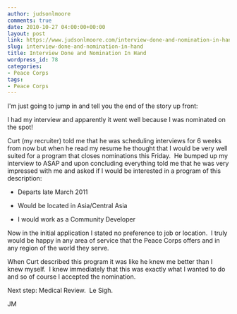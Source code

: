 ```yaml
---
author: judsonlmoore
comments: true
date: 2010-10-27 04:00:00+00:00
layout: post
link: https://www.judsonlmoore.com/interview-done-and-nomination-in-hand/
slug: interview-done-and-nomination-in-hand
title: Interview Done and Nomination In Hand
wordpress_id: 78
categories:
- Peace Corps
tags:
- Peace Corps
---
```


I'm just going to jump in and tell you the end of the story up front:




I had my interview and apparently it went well because I was nominated on the spot!




Curt (my recruiter) told me that he was scheduling interviews for 6 weeks from now but when he read my resume he thought that I would be very well suited for a program that closes nominations this Friday.  He bumped up my interview to ASAP and upon concluding everything told me that he was very impressed with me and asked if I would be interested in a program of this description:




  * Departs late March 2011


  * Would be located in Asia/Central Asia


  * I would work as a Community Developer



Now in the initial application I stated no preference to job or location.  I truly would be happy in any area of service that the Peace Corps offers and in any region of the world they serve.




When Curt described this program it was like he knew me better than I knew myself.  I knew immediately that this was exactly what I wanted to do and so of course I accepted the nomination.




Next step: Medical Review.  Le Sigh.




JM
